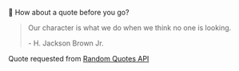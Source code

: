 📣 How about a quote before you go?

> Our character is what we do when we think no one is looking.
>
> <p>- H. Jackson Brown Jr.</p>

Quote requested from [Random Quotes API](https://github.com/lukePeavey/quotable)
